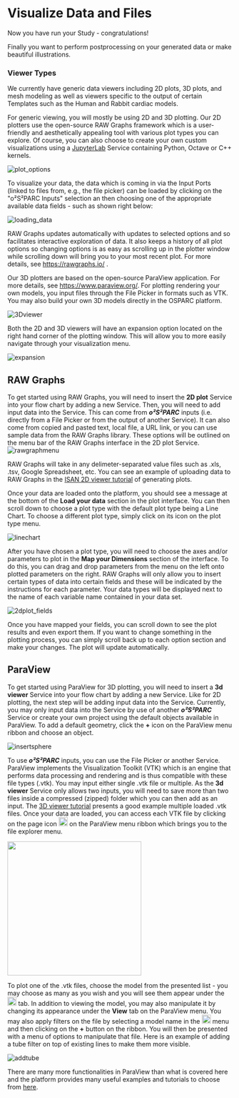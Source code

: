# Visualize Data and Files

Now you have run your Study - congratulations!

Finally you want to perform postprocessing on your generated data or make beautiful illustrations.

### Viewer Types
We currently have generic data viewers including 2D plots, 3D plots, and mesh modeling as well as viewers specific to the output of certain Templates such as the Human and Rabbit cardiac models.

For generic viewing, you will mostly be using 2D and 3D plotting. Our 2D plotters use the open-source RAW Graphs framework which is a user-friendly and aesthetically appealing tool with various plot types you can explore. Of course, you can also choose to create your own custom visualizations using a [JupyterLab](Services/JupyterLab/JupyterLabs.md) Service containing Python, Octave or C++ kernels. 

![plot_options](https://user-images.githubusercontent.com/32800795/61494243-f076c100-a9b5-11e9-859c-ff57d2eeb97f.JPG)

<!-- ':size=700%' -->

To visualize your data, the data which is coming in via the Input Ports (linked to files from, e.g., the file picker) can be loaded by clicking on the "o²S²PARC Inputs" selection an then choosing one of the appropriate available data fields - such as shown right below:

![loading_data](https://user-images.githubusercontent.com/32800795/61495334-0afe6980-a9b9-11e9-9f24-ebd7020ed956.gif)

RAW Graphs updates automatically with updates to selected options and so facilitates interactive exploration of data. It also keeps a history of all plot options so changing options is as easy as scrolling up in the plotter window while scrolling down will bring you to your most recent plot. For more details, see https://rawgraphs.io/ .

Our 3D plotters are based on the open-source ParaView application. For more details, see https://www.paraview.org/. For plotting rendering your own models, you input files through the File Picker in formats such as VTK. You may also build your own 3D models directly in the OSPARC platform.

![3Dviewer](https://user-images.githubusercontent.com/32800795/61494425-6a0eaf00-a9b6-11e9-91de-d6f111d2c088.JPG)

Both the 2D and 3D viewers will have an expansion option located on the right hand corner of the plotting window. This will allow you to more easily navigate through your visualization menu.

![expansion](https://user-images.githubusercontent.com/32800795/61494426-6a0eaf00-a9b6-11e9-9dd9-a25725802c12.jpg)

## RAW Graphs

To get started using RAW Graphs, you will need to insert the __2D plot__ Service into your flow chart by adding a new Service. Then, you will need to add input data into the Service. This can come from ***o²S²PARC*** inputs (i.e. directly from a File Picker or from the output of another Service). It can also come from copied and pasted text, local file, a URL link, or you can use sample data from the RAW Graphs library. These options will be outlined on the menu bar of the RAW Graphs interface in the 2D plot Service.
![rawgraphmenu](https://user-images.githubusercontent.com/28002886/61881175-73d46d00-aef6-11e9-8927-20b8e0c47bb9.JPG)

RAW Graphs will take in any delimeter-separated value files such as .xls, .tsv, Google Spreadsheet, etc. You can see an example of uploading data to RAW Graphs in the [ISAN 2D viewer tutorial](https://docs.osparc.io/#/docs/tutorials/2d_plot) of generating plots.

Once your data are loaded onto the platform, you should see a message at the bottom of the __Load your data__ section in the plot interface. You can then scroll down to choose a plot type with the default plot type being a Line Chart. To choose a different plot type, simply click on its icon on the plot type menu.

![linechart](https://user-images.githubusercontent.com/28002886/61883241-599c8e00-aefa-11e9-8c63-4c25881cadbf.jpg ':size=200%')

After you have chosen a plot type, you will need to choose the axes and/or parameters to plot in the __Map your Dimensions__ section of the interface. To do this, you can drag and drop parameters from the menu on the left onto plotted parameters on the right. RAW Graphs will only allow you to insert certain types of data into certain fields and these will be indicated by the instructions for each parameter. Your data types will be displayed next to the name of each variable name contained in your data set.

![2dplot_fields](https://user-images.githubusercontent.com/28002886/61882267-6d46f500-aef8-11e9-9a53-7885ffba6ece.JPG)

Once you have mapped your fields, you can scroll down to see the plot results and even export them. If you want to change something in the plotting process, you can simply scroll back up to each option section and make your changes. The plot will update automatically.

## ParaView
To get started using ParaView for 3D plotting, you will need to insert a __3d viewer__ Service into your flow chart by adding a new Service. Like for 2D plotting, the next step will be adding input data into the Service. Currently, you may only input data into the Service by use of another ***o²S²PARC*** Service or create your own project using the default objects available in ParaView. To add a default geometry, click the __+__ icon on the ParaView menu ribbon and choose an object.

![insertsphere](https://user-images.githubusercontent.com/28002886/61885892-eb0dff00-aefe-11e9-919f-79cb8aa47b3f.gif)

To use ***o²S²PARC*** inputs, you can use the File Picker or another Service. ParaView implements the Visualization Toolkit (VTK) which is an engine that performs data processing and rendering and is thus compatible with these file types (.vtk). You may input either single .vtk file or multiple. As the __3d viewer__ Service only allows two inputs, you will need to save more than two files inside a compressed (zipped) folder which you can then add as an input. The [3D viewer tutorial](https://docs.osparc.io/#/docs/tutorials/anatomical_viewer) presents a good example multiple loaded .vtk files. Once your data are loaded, you can access each VTK file by clicking on the page icon <img src="https://user-images.githubusercontent.com/28002886/61887613-468dbc00-af02-11e9-9a0e-052130923d7e.JPG" width="20"> on the ParaView menu ribbon which brings you to the file explorer menu.

<img src="https://user-images.githubusercontent.com/28002886/61886421-fdd50380-aeff-11e9-87a3-839645405c9a.JPG" width="300">

To plot one of the .vtk files, choose the model from the presented list - you may choose as many as you wish and you will see them appear under the <img src="https://user-images.githubusercontent.com/28002886/61887935-e5b2b380-af02-11e9-9aa6-645b31c366ee.JPG" width="20"> tab. In addition to viewing the model, you may also manipulate it by changing its appearance under the __View__ tab on the ParaView menu. You may also apply filters on the file by selecting a model name in the <img src="https://user-images.githubusercontent.com/28002886/61887935-e5b2b380-af02-11e9-9aa6-645b31c366ee.JPG" width="20">  menu and then clicking on the __+__ button on the ribbon. You will then be presented with a menu of options to manipulate that file. Here is an example of adding a tube filter on top of existing lines to make them more visible.

![addtube](https://user-images.githubusercontent.com/28002886/61888639-31b22800-af04-11e9-8245-88d075170aa7.gif)

There are many more functionalities in ParaView than what is covered here and the platform provides many useful examples and tutorials to choose from [here](https://www.paraview.org/Wiki/The_ParaView_Tutorial).